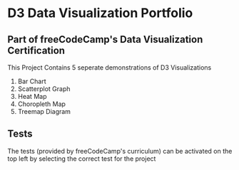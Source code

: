 # D3 Data Visualization Portfolio

## Part of freeCodeCamp's Data Visualization Certification

This Project Contains 5 seperate demonstrations of D3 Visualizations

1. Bar Chart
1. Scatterplot Graph
1. Heat Map
1. Choropleth Map
1. Treemap Diagram

## Tests

The tests (provided by freeCodeCamp's curriculum) can be activated on the top left by selecting the correct test for the project
